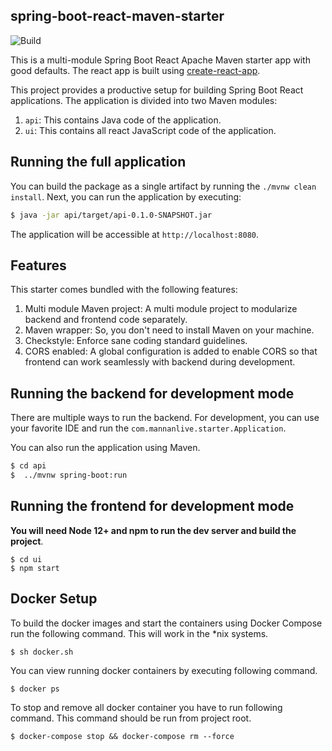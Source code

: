 spring-boot-react-maven-starter
-----

![Build](https://github.com/xebia-os/spring-boot-react-maven-starter/workflows/spring-boot-react-maven-starter%20CI/badge.svg)

This is a multi-module Spring Boot React Apache Maven starter app with good defaults. The react app is built using [create-react-app](https://github.com/facebookincubator/create-react-app).

This project provides a productive setup for building Spring Boot React applications. The application is divided into two Maven modules:

1. `api`: This contains Java code of the application.
2. `ui`: This contains all react JavaScript code of the application.

## Running the full application

You can build the package as a single artifact by running the `./mvnw clean install`.
Next, you can run the application by executing:

```bash
$ java -jar api/target/api-0.1.0-SNAPSHOT.jar
```

The application will be accessible at `http://localhost:8080`.

## Features

This starter comes bundled with the following features:

1. Multi module Maven project: A multi module project to modularize backend and frontend code separately.
2. Maven wrapper: So, you don't need to install Maven on your machine.
3. Checkstyle: Enforce sane coding standard guidelines.
4. CORS enabled: A global configuration is added to enable CORS so that frontend can work seamlessly with backend during development.

## Running the backend for development mode

There are multiple ways to run the backend. For development, you can use your favorite IDE and run the
`com.mannanlive.starter.Application`.

You can also run the application using Maven.

```bash
$ cd api
$  ../mvnw spring-boot:run
```

## Running the frontend for development mode

**You will need Node 12+ and npm to run the dev server and build the project**.


```
$ cd ui
$ npm start
```

## Docker Setup

To build the docker images and start the containers using Docker Compose run the following command. 
This will work in the *nix systems.

```
$ sh docker.sh
```

You can view running docker containers by executing following command.

```
$ docker ps
``` 

To stop and remove all docker container you have to run following command. 
This command should be run from project root.

```
$ docker-compose stop && docker-compose rm --force
``` 